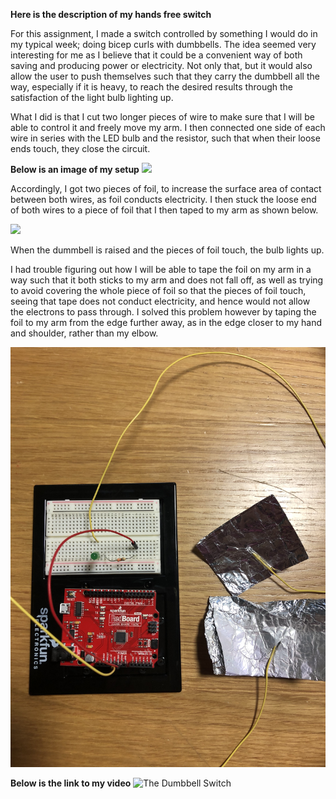 **Here is the description of my hands free switch**

For this assignment, I made a switch controlled by something I would do in my typical week; doing bicep curls with dumbbells. The idea seemed very interesting for me as I believe that it could be a convenient way of both saving and producing power or electricity. Not only that, but it would also allow the user to push themselves such that they carry the dumbbell all the way, especially if it is heavy, to reach the desired results through the satisfaction of the light bulb lighting up.

What I did is that I cut two longer pieces of wire to make sure that I will be able to control it and freely move my arm. I then connected one side of each wire in series with the LED bulb and the resistor, such that when their loose ends touch, they close the circuit.

**Below is an image of my setup**
![](setup.PNG)

Accordingly, I got two pieces of foil, to increase the surface area of contact between both wires, as foil conducts electricity. I then stuck the loose end of both wires to a piece of foil that I then taped to my arm as shown below. 

![](connections.PNG)

When the dummbell is raised and the pieces of foil touch, the bulb lights up.

I had trouble figuring out how I will be able to tape the foil on my arm in a way such that it both sticks to my arm and does not fall off, as well as trying to avoid covering the whole piece of foil so that the pieces of foil touch, seeing that tape does not conduct electricity, and hence would not allow the electrons to pass through. I solved this problem however by taping the foil to my arm from the edge further away, as in the edge closer to my hand and shoulder, rather than my elbow.

![](close-up.jpg)

**Below is the link to my video**
![The Dumbbell Switch](https://)
